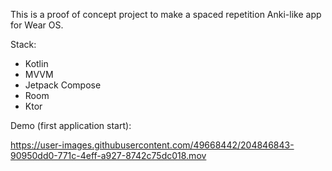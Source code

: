 This is a proof of concept project to make a spaced repetition Anki-like app for Wear OS.

Stack:
- Kotlin
- MVVM
- Jetpack Compose
- Room
- Ktor


Demo (first application start):


https://user-images.githubusercontent.com/49668442/204846843-90950dd0-771c-4eff-a927-8742c75dc018.mov

